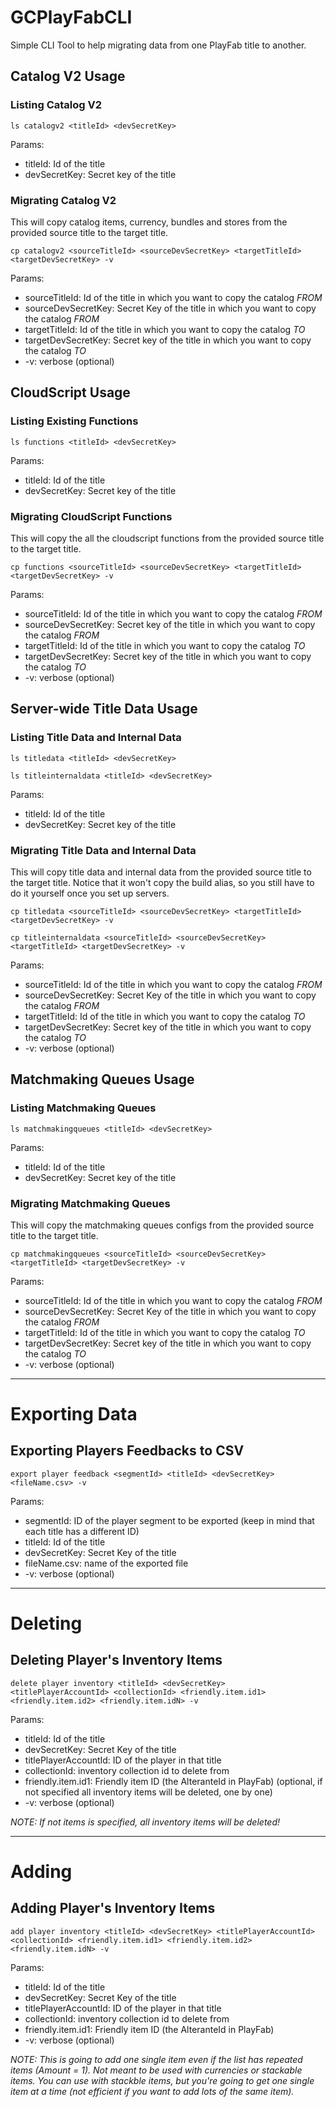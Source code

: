 # GCPlayFabCLI

Simple CLI Tool to help migrating data from one PlayFab title to another.

## Catalog V2 Usage

### Listing Catalog V2

```
ls catalogv2 <titleId> <devSecretKey>
```

Params:
* titleId: Id of the title
* devSecretKey: Secret key of the title

### Migrating Catalog V2

This will copy catalog items, currency, bundles and stores from the provided source title to the target title.

```
cp catalogv2 <sourceTitleId> <sourceDevSecretKey> <targetTitleId> <targetDevSecretKey> -v
```

Params:
* sourceTitleId: Id of the title in which you want to copy the catalog *FROM*
* sourceDevSecretKey: Secret Key of the title in which you want to copy the catalog *FROM*
* targetTitleId: Id of the title in which you want to copy the catalog *TO*
* targetDevSecretKey: Secret key of the title in which you want to copy the catalog *TO*
* -v: verbose (optional) 

## CloudScript Usage

### Listing Existing Functions

```
ls functions <titleId> <devSecretKey>
```

Params:
* titleId: Id of the title
* devSecretKey: Secret key of the title

### Migrating CloudScript Functions

This will copy the all the cloudscript functions from the provided source title to the target title.

```
cp functions <sourceTitleId> <sourceDevSecretKey> <targetTitleId> <targetDevSecretKey> -v
```

Params:
* sourceTitleId: Id of the title in which you want to copy the catalog *FROM*
* sourceDevSecretKey: Secret key of the title in which you want to copy the catalog *FROM*
* targetTitleId: Id of the title in which you want to copy the catalog *TO*
* targetDevSecretKey: Secret key of the title in which you want to copy the catalog *TO*
* -v: verbose (optional) 

## Server-wide Title Data Usage

### Listing Title Data and Internal Data

```
ls titledata <titleId> <devSecretKey>
```

```
ls titleinternaldata <titleId> <devSecretKey>
```

Params:
* titleId: Id of the title
* devSecretKey: Secret key of the title

### Migrating Title Data and Internal Data

This will copy title data and internal data from the provided source title to the target title. 
Notice that it won't copy the build alias, so you still have to do it yourself once you set up servers.

```
cp titledata <sourceTitleId> <sourceDevSecretKey> <targetTitleId> <targetDevSecretKey> -v
```

```
cp titleinternaldata <sourceTitleId> <sourceDevSecretKey> <targetTitleId> <targetDevSecretKey> -v
```

Params:
* sourceTitleId: Id of the title in which you want to copy the catalog *FROM*
* sourceDevSecretKey: Secret Key of the title in which you want to copy the catalog *FROM*
* targetTitleId: Id of the title in which you want to copy the catalog *TO*
* targetDevSecretKey: Secret key of the title in which you want to copy the catalog *TO*
* -v: verbose (optional) 

## Matchmaking Queues Usage

### Listing Matchmaking Queues

```
ls matchmakingqueues <titleId> <devSecretKey>
```

Params:
* titleId: Id of the title
* devSecretKey: Secret key of the title

### Migrating Matchmaking Queues

This will copy the matchmaking queues configs from the provided source title to the target title.

```
cp matchmakingqueues <sourceTitleId> <sourceDevSecretKey> <targetTitleId> <targetDevSecretKey> -v
```

Params:
* sourceTitleId: Id of the title in which you want to copy the catalog *FROM*
* sourceDevSecretKey: Secret Key of the title in which you want to copy the catalog *FROM*
* targetTitleId: Id of the title in which you want to copy the catalog *TO*
* targetDevSecretKey: Secret key of the title in which you want to copy the catalog *TO*
* -v: verbose (optional) 

---
# Exporting Data

## Exporting Players Feedbacks to CSV

```
export player feedback <segmentId> <titleId> <devSecretKey> <fileName.csv> -v
```

Params:
* segmentId: ID of the player segment to be exported (keep in mind that each title has a different ID)
* titleId: Id of the title 
* devSecretKey: Secret Key of the title 
* fileName.csv: name of the exported file
* -v: verbose (optional) 

---
# Deleting

## Deleting Player's Inventory Items

```
delete player inventory <titleId> <devSecretKey> <titlePlayerAccountId> <collectionId> <friendly.item.id1> <friendly.item.id2> <friendly.item.idN> -v
```

Params:
* titleId: Id of the title 
* devSecretKey: Secret Key of the title
* titlePlayerAccountId: ID of the player in that title
* collectionId: inventory collection id to delete from
* friendly.item.id1: Friendly item ID (the AlteranteId in PlayFab) (optional, if not specified all inventory items will be deleted, one by one)
* -v: verbose (optional) 

*NOTE: If not items is specified, all inventory items will be deleted!*

---
# Adding

## Adding Player's Inventory Items

```
add player inventory <titleId> <devSecretKey> <titlePlayerAccountId> <collectionId> <friendly.item.id1> <friendly.item.id2> <friendly.item.idN> -v
```

Params:
* titleId: Id of the title 
* devSecretKey: Secret Key of the title
* titlePlayerAccountId: ID of the player in that title
* collectionId: inventory collection id to delete from
* friendly.item.id1: Friendly item ID (the AlteranteId in PlayFab)
* -v: verbose (optional) 

*NOTE: This is going to add one single item even if the list has repeated items (Amount = 1). Not meant to be used with currencies or stackable items. You can use with stackble items, but you're going to get one single item at a time (not efficient if you want to add lots of the same item).*
